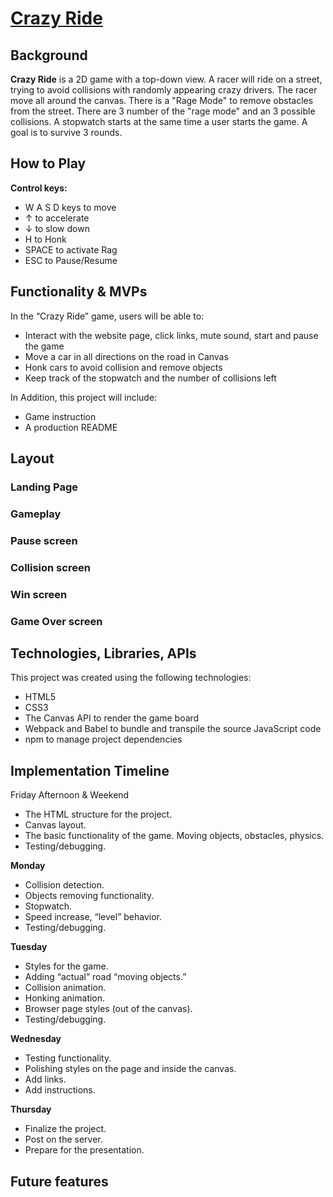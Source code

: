 # [Crazy Ride](https://evgenii-shvetsov.github.io/racing-game/)

## Background

**Crazy Ride** is a 2D game with a top-down view. A racer will ride on a street, trying to avoid collisions with randomly appearing crazy drivers. The racer move all around the canvas. There is a "Rage Mode" to remove obstacles from the street. There are 3 number of the "rage mode" and an 3 possible collisions. A stopwatch starts at the same time a user starts the game. A goal is to survive 3 rounds. 

## How to Play
**Control keys:**
- W A S D keys to move
- ↑ to accelerate
- ↓ to slow down
- H to Honk
- SPACE to activate Rag
- ESC to Pause/Resume

## Functionality & MVPs

In the “Crazy Ride” game, users will be able to:

- Interact with the website page, click links, mute sound, start and pause the game
- Move a car in all directions on the road in Canvas
- Honk cars to avoid collision and remove objects
- Keep track of the stopwatch and the number of collisions left

In Addition, this project will include:
- Game instruction
- A production README



## Layout

### Landing Page

### Gameplay

### Pause screen

### Collision screen

### Win screen

### Game Over screen

## Technologies, Libraries, APIs

This project was created using the following technologies:
- HTML5
- CSS3 
- The Canvas API to render the game board
- Webpack and Babel to bundle and transpile the source JavaScript code
- npm to manage project dependencies


## Implementation Timeline

Friday Afternoon & Weekend
- The HTML structure for the project.
- Canvas layout.
- The basic functionality of the game. Moving objects, obstacles, physics.
- Testing/debugging.

**Monday**
- Collision detection.
- Objects removing functionality.
- Stopwatch.
- Speed increase, “level” behavior.
- Testing/debugging.

**Tuesday**
- Styles for the game.
- Adding “actual” road “moving objects.”
- Collision animation.
- Honking animation.
- Browser page styles (out of the canvas).
- Testing/debugging.

**Wednesday**
- Testing functionality.
- Polishing styles on the page and inside the canvas.
- Add links.
- Add instructions.

**Thursday**
- Finalize the project. 
- Post on the server.
- Prepare for the presentation.


## Future features
